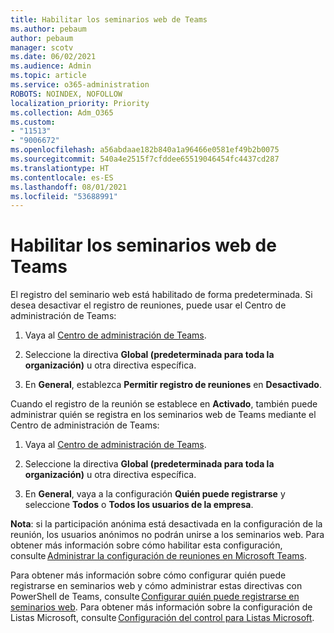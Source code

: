 ```yaml
---
title: Habilitar los seminarios web de Teams
ms.author: pebaum
author: pebaum
manager: scotv
ms.date: 06/02/2021
ms.audience: Admin
ms.topic: article
ms.service: o365-administration
ROBOTS: NOINDEX, NOFOLLOW
localization_priority: Priority
ms.collection: Adm_O365
ms.custom:
- "11513"
- "9006672"
ms.openlocfilehash: a56abdaae182b840a1a96466e0581ef49b2b0075
ms.sourcegitcommit: 540a4e2515f7cfddee65519046454fc4437cd287
ms.translationtype: HT
ms.contentlocale: es-ES
ms.lasthandoff: 08/01/2021
ms.locfileid: "53688991"
---
```

# <a name="enable-teams-webinars"></a>Habilitar los seminarios web de Teams

El registro del seminario web está habilitado de forma predeterminada. Si desea desactivar el registro de reuniones, puede usar el Centro de administración de Teams: 

1. Vaya al [Centro de administración de Teams](https://admin.teams.microsoft.com/policies/meetings). 

2. Seleccione la directiva **Global (predeterminada para toda la organización)** u otra directiva específica. 

3. En **General**, establezca **Permitir registro de reuniones** en **Desactivado**. 

Cuando el registro de la reunión se establece en **Activado**, también puede administrar quién se registra en los seminarios web de Teams mediante el Centro de administración de Teams: 

1. Vaya al [Centro de administración de Teams](https://admin.teams.microsoft.com/policies/meetings). 

2. Seleccione la directiva **Global (predeterminada para toda la organización)** u otra directiva específica. 

3. En **General**, vaya a la configuración **Quién puede registrarse** y seleccione **Todos** o **Todos los usuarios de la empresa**. 

**Nota**: si la participación anónima está desactivada en la configuración de la reunión, los usuarios anónimos no podrán unirse a los seminarios web. Para obtener más información sobre cómo habilitar esta configuración, consulte [Administrar la configuración de reuniones en Microsoft Teams](/microsoftteams/meeting-settings-in-teams). 

Para obtener más información sobre cómo configurar quién puede registrarse en seminarios web y cómo administrar estas directivas con PowerShell de Teams, consulte [Configurar quién puede registrarse en seminarios web](/microsoftteams/set-up-webinars?source=docs#configure-who-can-register-for-webinars). Para obtener más información sobre la configuración de Listas Microsoft, consulte [Configuración del control para Listas Microsoft](/sharepoint/control-lists). 